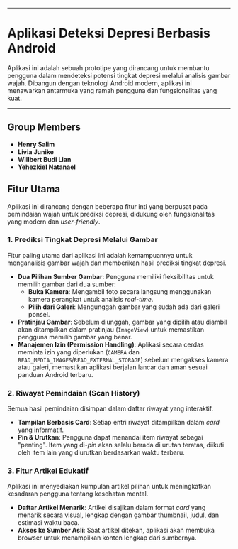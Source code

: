 
---

# Aplikasi Deteksi Depresi Berbasis Android

Aplikasi ini adalah sebuah prototipe yang dirancang untuk membantu pengguna dalam mendeteksi potensi tingkat depresi melalui analisis gambar wajah. Dibangun dengan teknologi Android modern, aplikasi ini menawarkan antarmuka yang ramah pengguna dan fungsionalitas yang kuat.

---

## **Group Members**
* **Henry Salim**
* **Livia Junike**
* **Willbert Budi Lian**
* **Yehezkiel Natanael**


## Fitur Utama

Aplikasi ini dirancang dengan beberapa fitur inti yang berpusat pada pemindaian wajah untuk prediksi depresi, didukung oleh fungsionalitas yang modern dan *user-friendly*.

### 1. Prediksi Tingkat Depresi Melalui Gambar
Fitur paling utama dari aplikasi ini adalah kemampuannya untuk menganalisis gambar wajah dan memberikan hasil prediksi tingkat depresi.

- **Dua Pilihan Sumber Gambar**: Pengguna memiliki fleksibilitas untuk memilih gambar dari dua sumber:
  - **Buka Kamera**: Mengambil foto secara langsung menggunakan kamera perangkat untuk analisis *real-time*.
  - **Pilih dari Galeri**: Mengunggah gambar yang sudah ada dari galeri ponsel.
- **Pratinjau Gambar**: Sebelum diunggah, gambar yang dipilih atau diambil akan ditampilkan dalam pratinjau (`ImageView`) untuk memastikan pengguna memilih gambar yang benar.
- **Manajemen Izin (Permission Handling)**: Aplikasi secara cerdas meminta izin yang diperlukan (`CAMERA` dan `READ_MEDIA_IMAGES`/`READ_EXTERNAL_STORAGE`) sebelum mengakses kamera atau galeri, memastikan aplikasi berjalan lancar dan aman sesuai panduan Android terbaru.

### 2. Riwayat Pemindaian (Scan History)
Semua hasil pemindaian disimpan dalam daftar riwayat yang interaktif.

- **Tampilan Berbasis Card**: Setiap entri riwayat ditampilkan dalam *card* yang informatif.
- **Pin & Urutkan**: Pengguna dapat menandai item riwayat sebagai "penting". Item yang di-*pin* akan selalu berada di urutan teratas, diikuti oleh item lain yang diurutkan berdasarkan waktu terbaru.

### 3. Fitur Artikel Edukatif
Aplikasi ini menyediakan kumpulan artikel pilihan untuk meningkatkan kesadaran pengguna tentang kesehatan mental.

- **Daftar Artikel Menarik**: Artikel disajikan dalam format *card* yang menarik secara visual, lengkap dengan gambar thumbnail, judul, dan estimasi waktu baca.
- **Akses ke Sumber Asli**: Saat artikel ditekan, aplikasi akan membuka browser untuk menampilkan konten lengkap dari sumbernya.

